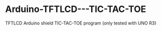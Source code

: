 Arduino-TFTLCD---TIC-TAC-TOE
============================

TFTLCD Arduino shield TIC-TAC-TOE program (only tested with UNO R3)
